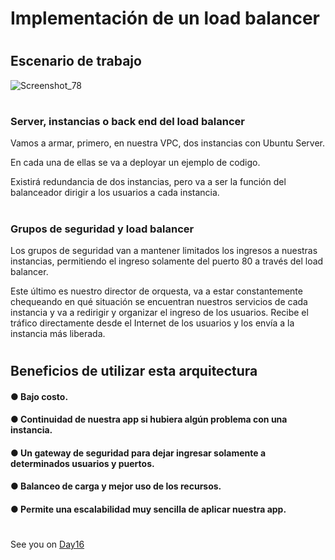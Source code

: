 


# Implementación de un load balancer
#
#


## Escenario de trabajo


![Screenshot_78](https://user-images.githubusercontent.com/96561825/173112869-06205fc2-b3fd-4b67-8545-13b1e679d79c.png)


#
### Server, instancias o back end del load balancer

Vamos a armar, primero, en nuestra VPC, dos instancias con Ubuntu Server. 

En cada una de ellas se va a deployar un ejemplo de codigo.

Existirá redundancia de dos instancias, pero va a ser la función del balanceador dirigir a los usuarios a cada instancia.

#

### Grupos de seguridad y load balancer

Los grupos de seguridad van a mantener limitados los ingresos a nuestras instancias, permitiendo el ingreso solamente del puerto 80 a través del load balancer.

Este último es nuestro director de orquesta, va a estar constantemente chequeando en qué situación se encuentran nuestros servicios de cada instancia y va a redirigir y organizar el ingreso de los usuarios. Recibe el tráfico directamente desde el Internet de los usuarios y los envía a la instancia más liberada.





# 

## Beneficios de utilizar esta arquitectura


#### ● Bajo costo.

#### ● Continuidad de nuestra app si hubiera algún problema con una instancia.

#### ● Un gateway de seguridad para dejar ingresar solamente a determinados usuarios y puertos.

#### ● Balanceo de carga y mejor uso de los recursos.

#### ● Permite una escalabilidad muy sencilla de aplicar nuestra app.





#
#
#
#
#




See you on [Day16](day16.md)

















